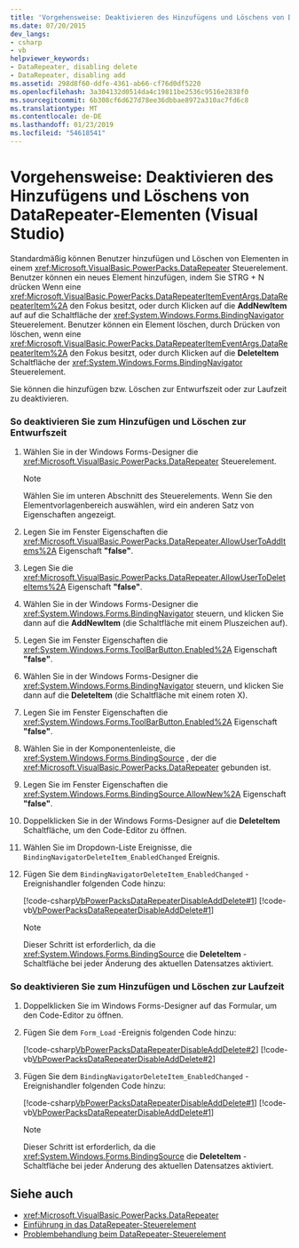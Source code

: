 ```yaml
---
title: 'Vorgehensweise: Deaktivieren des Hinzufügens und Löschens von DataRepeater-Elementen (Visual Studio)'
ms.date: 07/20/2015
dev_langs:
- csharp
- vb
helpviewer_keywords:
- DataRepeater, disabling delete
- DataRepeater, disabling add
ms.assetid: 298d8f60-ddfe-4361-ab66-cf76d0df5220
ms.openlocfilehash: 3a304132d0514da4c19811be2536c9516e2838f0
ms.sourcegitcommit: 6b308cf6d627d78ee36dbbae8972a310ac7fd6c8
ms.translationtype: MT
ms.contentlocale: de-DE
ms.lasthandoff: 01/23/2019
ms.locfileid: "54618541"
---
```

# <a name="how-to-disable-adding-and-deleting-datarepeater-items-visual-studio"></a>Vorgehensweise: Deaktivieren des Hinzufügens und Löschens von DataRepeater-Elementen (Visual Studio)
Standardmäßig können Benutzer hinzufügen und Löschen von Elementen in einem <xref:Microsoft.VisualBasic.PowerPacks.DataRepeater> Steuerelement. Benutzer können ein neues Element hinzufügen, indem Sie STRG + N drücken Wenn eine <xref:Microsoft.VisualBasic.PowerPacks.DataRepeaterItemEventArgs.DataRepeaterItem%2A> den Fokus besitzt, oder durch Klicken auf die **AddNewItem** auf auf die Schaltfläche der <xref:System.Windows.Forms.BindingNavigator> Steuerelement. Benutzer können ein Element löschen, durch Drücken von löschen, wenn eine <xref:Microsoft.VisualBasic.PowerPacks.DataRepeaterItemEventArgs.DataRepeaterItem%2A> den Fokus besitzt, oder durch Klicken auf die **DeleteItem** Schaltfläche der <xref:System.Windows.Forms.BindingNavigator> Steuerelement.  
  
 Sie können die hinzufügen bzw. Löschen zur Entwurfszeit oder zur Laufzeit zu deaktivieren.  
  
### <a name="to-disable-adding-and-deleting-at-design-time"></a>So deaktivieren Sie zum Hinzufügen und Löschen zur Entwurfszeit  
  
1.  Wählen Sie in der Windows Forms-Designer die <xref:Microsoft.VisualBasic.PowerPacks.DataRepeater> Steuerelement.  
  
    > [!NOTE]
    >  Wählen Sie im unteren Abschnitt des Steuerelements. Wenn Sie den Elementvorlagenbereich auswählen, wird ein anderen Satz von Eigenschaften angezeigt.  
  
2.  Legen Sie im Fenster Eigenschaften die <xref:Microsoft.VisualBasic.PowerPacks.DataRepeater.AllowUserToAddItems%2A> Eigenschaft **"false"**.  
  
3.  Legen Sie die <xref:Microsoft.VisualBasic.PowerPacks.DataRepeater.AllowUserToDeleteItems%2A> Eigenschaft **"false"**.  
  
4.  Wählen Sie in der Windows Forms-Designer die <xref:System.Windows.Forms.BindingNavigator> steuern, und klicken Sie dann auf die **AddNewItem** (die Schaltfläche mit einem Pluszeichen auf).  
  
5.  Legen Sie im Fenster Eigenschaften die <xref:System.Windows.Forms.ToolBarButton.Enabled%2A> Eigenschaft **"false"**.  
  
6.  Wählen Sie in der Windows Forms-Designer die <xref:System.Windows.Forms.BindingNavigator> steuern, und klicken Sie dann auf die **DeleteItem** (die Schaltfläche mit einem roten X).  
  
7.  Legen Sie im Fenster Eigenschaften die <xref:System.Windows.Forms.ToolBarButton.Enabled%2A> Eigenschaft **"false"**.  
  
8.  Wählen Sie in der Komponentenleiste, die <xref:System.Windows.Forms.BindingSource> , der die <xref:Microsoft.VisualBasic.PowerPacks.DataRepeater> gebunden ist.  
  
9. Legen Sie im Fenster Eigenschaften die <xref:System.Windows.Forms.BindingSource.AllowNew%2A> Eigenschaft **"false"**.  
  
10. Doppelklicken Sie in der Windows Forms-Designer auf die **DeleteItem** Schaltfläche, um den Code-Editor zu öffnen.  
  
11. Wählen Sie im Dropdown-Liste Ereignisse, die `BindingNavigatorDeleteItem_EnabledChanged` Ereignis.  
  
12. Fügen Sie dem `BindingNavigatorDeleteItem_EnabledChanged` -Ereignishandler folgenden Code hinzu:  
  
     [!code-csharp[VbPowerPacksDataRepeaterDisableAddDelete#1](../../../visual-basic/developing-apps/windows-forms/codesnippet/CSharp/how-to-disable-adding-and-deleting-datarepeater-items-visual-studio_1.cs)]
     [!code-vb[VbPowerPacksDataRepeaterDisableAddDelete#1](../../../visual-basic/developing-apps/windows-forms/codesnippet/VisualBasic/how-to-disable-adding-and-deleting-datarepeater-items-visual-studio_1.vb)]  
  
    > [!NOTE]
    >  Dieser Schritt ist erforderlich, da die <xref:System.Windows.Forms.BindingSource> die **DeleteItem** -Schaltfläche bei jeder Änderung des aktuellen Datensatzes aktiviert.  
  
### <a name="to-disable-adding-and-deleting-at-run-time"></a>So deaktivieren Sie zum Hinzufügen und Löschen zur Laufzeit  
  
1.  Doppelklicken Sie im Windows Forms-Designer auf das Formular, um den Code-Editor zu öffnen.  
  
2.  Fügen Sie dem `Form_Load` -Ereignis folgenden Code hinzu:  
  
     [!code-csharp[VbPowerPacksDataRepeaterDisableAddDelete#2](../../../visual-basic/developing-apps/windows-forms/codesnippet/CSharp/how-to-disable-adding-and-deleting-datarepeater-items-visual-studio_2.cs)]
     [!code-vb[VbPowerPacksDataRepeaterDisableAddDelete#2](../../../visual-basic/developing-apps/windows-forms/codesnippet/VisualBasic/how-to-disable-adding-and-deleting-datarepeater-items-visual-studio_2.vb)]  
  
3.  Fügen Sie dem `BindingNavigatorDeleteItem_EnabledChanged` -Ereignishandler folgenden Code hinzu:  
  
     [!code-csharp[VbPowerPacksDataRepeaterDisableAddDelete#1](../../../visual-basic/developing-apps/windows-forms/codesnippet/CSharp/how-to-disable-adding-and-deleting-datarepeater-items-visual-studio_1.cs)]
     [!code-vb[VbPowerPacksDataRepeaterDisableAddDelete#1](../../../visual-basic/developing-apps/windows-forms/codesnippet/VisualBasic/how-to-disable-adding-and-deleting-datarepeater-items-visual-studio_1.vb)]  
  
    > [!NOTE]
    >  Dieser Schritt ist erforderlich, da die <xref:System.Windows.Forms.BindingSource> die **DeleteItem** -Schaltfläche bei jeder Änderung des aktuellen Datensatzes aktiviert.  
  
## <a name="see-also"></a>Siehe auch
- <xref:Microsoft.VisualBasic.PowerPacks.DataRepeater>
- [Einführung in das DataRepeater-Steuerelement](../../../visual-basic/developing-apps/windows-forms/introduction-to-the-datarepeater-control-visual-studio.md)
- [Problembehandlung beim DataRepeater-Steuerelement](../../../visual-basic/developing-apps/windows-forms/troubleshooting-the-datarepeater-control-visual-studio.md)
